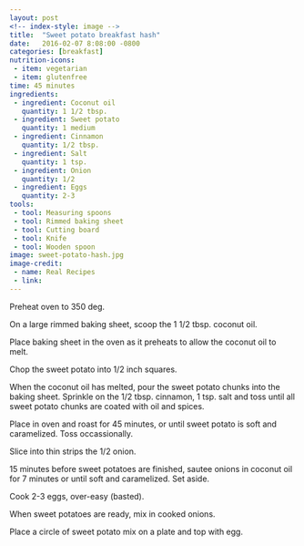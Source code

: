 ```yaml
---
layout: post
<!-- index-style: image -->
title:  "Sweet potato breakfast hash"
date:   2016-02-07 8:08:00 -0800
categories: [breakfast]
nutrition-icons:
 - item: vegetarian
 - item: glutenfree
time: 45 minutes
ingredients:
 - ingredient: Coconut oil
   quantity: 1 1/2 tbsp.
 - ingredient: Sweet potato
   quantity: 1 medium
 - ingredient: Cinnamon
   quantity: 1/2 tbsp.
 - ingredient: Salt
   quantity: 1 tsp.
 - ingredient: Onion
   quantity: 1/2
 - ingredient: Eggs
   quantity: 2-3
tools:
 - tool: Measuring spoons
 - tool: Rimmed baking sheet
 - tool: Cutting board
 - tool: Knife
 - tool: Wooden spoon
image: sweet-potato-hash.jpg
image-credit: 
 - name: Real Recipes
 - link: 
---
```


Preheat oven to 350 deg.

On a large rimmed baking sheet, scoop the <span>1 1/2 tbsp. coconut oil.</span> 

Place baking sheet in the oven as it preheats to allow the coconut oil to melt.

Chop the sweet potato into 1/2 inch squares.

When the coconut oil has melted, pour the sweet potato chunks into the baking sheet. Sprinkle on the <span>1/2 tbsp. cinnamon,</span> <span>1 tsp. salt</span> and toss until all sweet potato chunks are coated with oil and spices.

Place in oven and roast for 45 minutes, or until sweet potato is soft and caramelized. Toss occassionally.

Slice into thin strips the <span>1/2 onion.</span> 

15 minutes before sweet potatoes are finished, sautee onions in coconut oil for 7 minutes or until soft and caramelized. Set aside. 

Cook 2-3 eggs, over-easy (basted).

When sweet potatoes are ready, mix in cooked onions. 

Place a circle of sweet potato mix on a plate and top with egg.